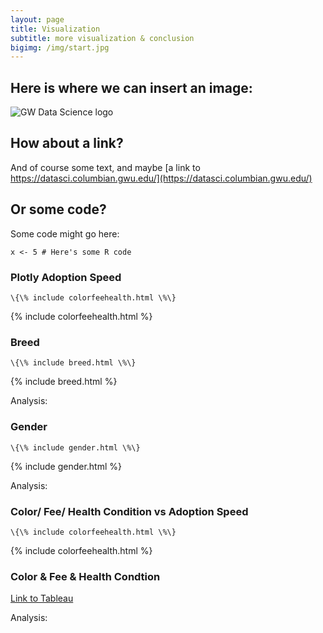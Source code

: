 ```yaml
---
layout: page
title: Visualization
subtitle: more visualization & conclusion
bigimg: /img/start.jpg
---
```


## Here is where we can insert an image:

![GW Data Science logo](/img/gwdsp.png)

## How about a link?

And of course some text, and maybe [a link to https://datasci.columbian.gwu.edu/](https://datasci.columbian.gwu.edu/)

## Or some code?

Some code might go here:

```
x <- 5 # Here's some R code
```
### Plotly Adoption Speed
```
\{\% include colorfeehealth.html \%\}
```
{% include colorfeehealth.html %}


### Breed
```
\{\% include breed.html \%\}
```
{% include breed.html %}

Analysis:


### Gender
```
\{\% include gender.html \%\}
```
{% include gender.html %}

Analysis:


### Color/ Fee/ Health Condition vs Adoption Speed
```
\{\% include colorfeehealth.html \%\}
```
{% include colorfeehealth.html %}


### Color & Fee & Health Condtion

[Link to Tableau](https://public.tableau.com/profile/juew72#!/vizhome/others_15554523598650/ColorFeeHealthConditionAdoptionSpeed?publish=yes)

Analysis:


